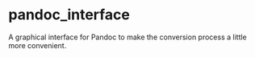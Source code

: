 # pandoc_interface
A graphical interface for Pandoc to make the conversion process a little more convenient.
